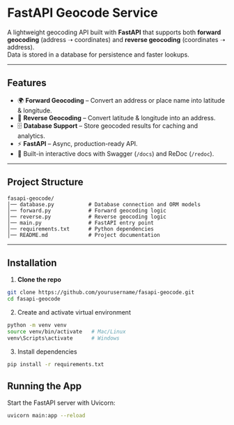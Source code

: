 # FastAPI Geocode Service

A lightweight geocoding API built with **FastAPI** that supports both **forward geocoding** (address ➝ coordinates) and **reverse geocoding** (coordinates ➝ address).  
Data is stored in a database for persistence and faster lookups.

---

## Features

- 🌍 **Forward Geocoding** – Convert an address or place name into latitude & longitude.
- 📍 **Reverse Geocoding** – Convert latitude & longitude into an address.
- 🗄 **Database Support** – Store geocoded results for caching and analytics.
- ⚡ **FastAPI** – Async, production-ready API.
- 🧪 Built-in interactive docs with Swagger (`/docs`) and ReDoc (`/redoc`).

---

## Project Structure
```
fasapi-geocode/
│── database.py           # Database connection and ORM models
│── forward.py            # Forward geocoding logic
│── reverse.py            # Reverse geocoding logic
│── main.py               # FastAPI entry point
│── requirements.txt      # Python dependencies
│── README.md             # Project documentation
```
---

## Installation

1. **Clone the repo**
```bash
git clone https://github.com/yourusername/fasapi-geocode.git
cd fasapi-geocode
```
2. Create and activate virtual environment
 ```bash
 python -m venv venv
 source venv/bin/activate   # Mac/Linux
 venv\Scripts\activate      # Windows
```
3. Install dependencies
```bash
pip install -r requirements.txt
```

## Running the App

Start the FastAPI server with Uvicorn:
```bash
uvicorn main:app --reload
```
